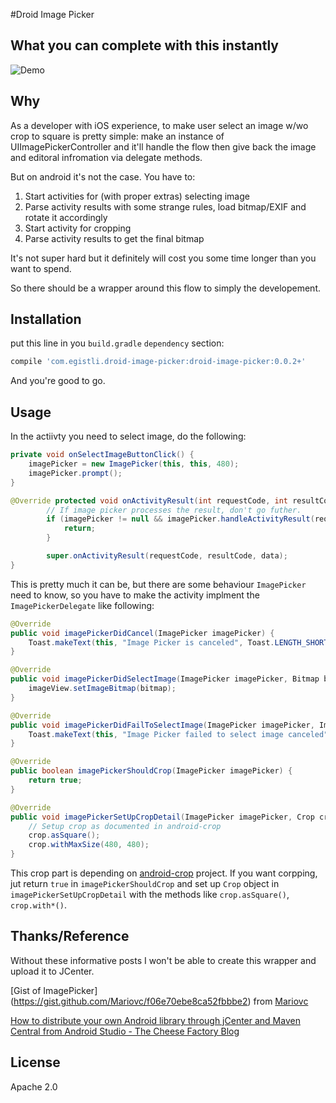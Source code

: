 #Droid Image Picker

## What you can complete with this instantly

![Demo](http://i.giphy.com/UPWnlzfcLsT1m.gif)

## Why

As a developer with iOS experience, to make user select an image w/wo crop to square is pretty simple: make an instance of UIImagePickerController and it'll handle the flow then give back the image and editoral infromation via delegate methods.

But on android it's not the case. You have to:

1. Start activities for (with proper extras) selecting image
2. Parse activity results with some strange rules, load bitmap/EXIF and rotate it accordingly
3. Start activity for cropping
4. Parse activity results to get the final bitmap

It's not super hard but it definitely will cost you some time longer than you want to spend.

So there should be a wrapper around this flow to simply the developement.

## Installation

put this line in you `build.gradle` `dependency` section:

```gradle
compile 'com.egistli.droid-image-picker:droid-image-picker:0.0.2+'
```

And you're good to go.

## Usage

In the actiivty you need to select image, do the following:

```java
private void onSelectImageButtonClick() {
	imagePicker = new ImagePicker(this, this, 480);
	imagePicker.prompt();
}

@Override protected void onActivityResult(int requestCode, int resultCode, Intent data) {
		// If image picker processes the result, don't go futher.
		if (imagePicker != null && imagePicker.handleActivityResult(requestCode, resultCode, data)) {
            return;
        }

        super.onActivityResult(requestCode, resultCode, data);
}
```

This is pretty much it can be, but there are some behaviour `ImagePicker` need to know, so you have to make the activity implment the `ImagePickerDelegate` like following:

```java
@Override
public void imagePickerDidCancel(ImagePicker imagePicker) {
    Toast.makeText(this, "Image Picker is canceled", Toast.LENGTH_SHORT).show();
}

@Override
public void imagePickerDidSelectImage(ImagePicker imagePicker, Bitmap bitmap) {
    imageView.setImageBitmap(bitmap);
}

@Override
public void imagePickerDidFailToSelectImage(ImagePicker imagePicker, ImagePickerError error) {
	Toast.makeText(this, "Image Picker failed to select image canceled", 	Toast.LENGTH_SHORT).show();
}

@Override
public boolean imagePickerShouldCrop(ImagePicker imagePicker) {
    return true;
}

@Override
public void imagePickerSetUpCropDetail(ImagePicker imagePicker, Crop crop) {
	// Setup crop as documented in android-crop
    crop.asSquare();
    crop.withMaxSize(480, 480);
}
```

This crop part is depending on [android-crop](https://github.com/jdamcd/android-crop) project.
If you want corpping, jut return `true` in `imagePickerShouldCrop` and set up `Crop` object in `imagePickerSetUpCropDetail` with the methods like `crop.asSquare()`, `crop.with*()`.

## Thanks/Reference 
Without these informative posts I won't be able to create this wrapper and upload it to JCenter.

[Gist of ImagePicker] (https://gist.github.com/Mariovc/f06e70ebe8ca52fbbbe2) from [Mariovc](https://gist.github.com/Mariovc)

[How to distribute your own Android library through jCenter and Maven Central from Android Studio - The Cheese Factory Blog](https://inthecheesefactory.com/blog/how-to-upload-library-to-jcenter-maven-central-as-dependency/en)

## License

Apache 2.0